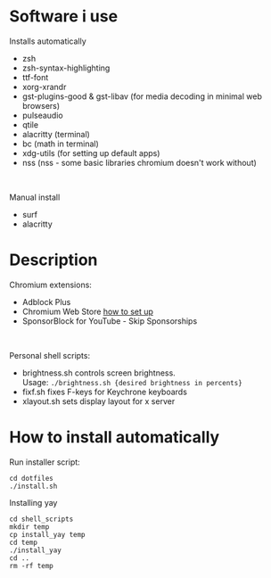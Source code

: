 # Software i use
Installs automatically
 - zsh
 - zsh-syntax-highlighting
 - ttf-font
 - xorg-xrandr
 - gst-plugins-good & gst-libav (for media decoding in minimal web browsers)
 - pulseaudio
 - qtile
 - alacritty (terminal)
 - bc (math in terminal)
 - xdg-utils (for setting up default apps)
 - nss (nss - some basic libraries chromium doesn't work without)


<br>

Manual install
 - surf
 - alacritty

# Description

Chromium extensions:
 - Adblock Plus
 - Chromium Web Store <span class="external-link"><a href="https://github.com/NeverDecaf/chromium-web-store" target="_blank">how to set up</a></span>
 - SponsorBlock for YouTube - Skip Sponsorships

<br>

Personal shell scripts:
 - brightness.sh controls screen brightness. <br>
   Usage: ```./brightness.sh {desired brightness in percents} ```
 - fixf.sh fixes F-keys for Keychrone keyboards
 - xlayout.sh sets display layout for x server

# How to install automatically
Run installer script: 
<br>
```
cd dotfiles
./install.sh
```

Installing yay
```
cd shell_scripts
mkdir temp
cp install_yay temp
cd temp
./install_yay
cd ..
rm -rf temp
```
